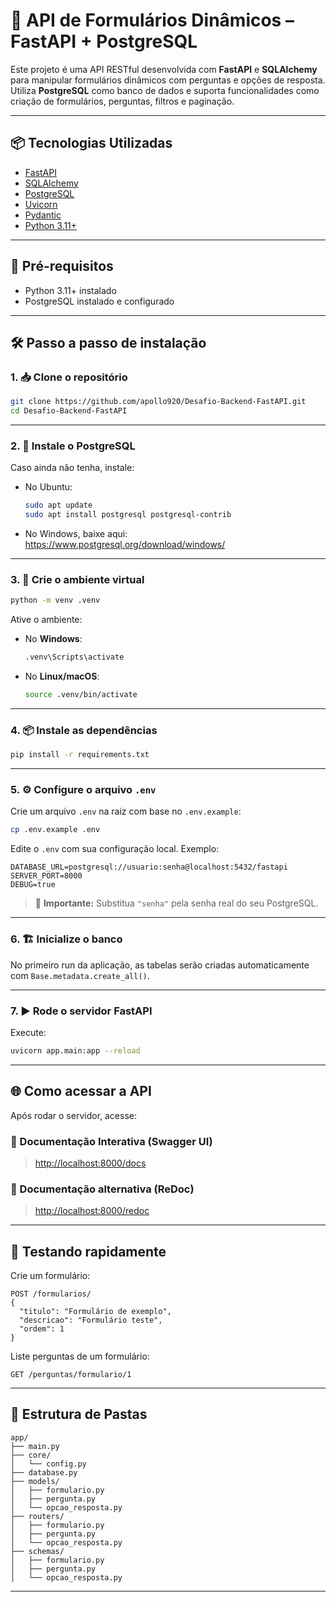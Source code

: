 # 📘 API de Formulários Dinâmicos – FastAPI + PostgreSQL

Este projeto é uma API RESTful desenvolvida com **FastAPI** e **SQLAlchemy** para manipular formulários dinâmicos com perguntas e opções de resposta. Utiliza **PostgreSQL** como banco de dados e suporta funcionalidades como criação de formulários, perguntas, filtros e paginação.

---

## 📦 Tecnologias Utilizadas

- [FastAPI](https://fastapi.tiangolo.com/)
- [SQLAlchemy](https://www.sqlalchemy.org/)
- [PostgreSQL](https://www.postgresql.org/)
- [Uvicorn](https://www.uvicorn.org/)
- [Pydantic](https://docs.pydantic.dev/)
- [Python 3.11+](https://www.python.org/)

---

## 🚀 Pré-requisitos

- Python 3.11+ instalado
- PostgreSQL instalado e configurado

---

## 🛠️ Passo a passo de instalação

### 1. 📥 Clone o repositório

```bash
git clone https://github.com/apollo920/Desafio-Backend-FastAPI.git
cd Desafio-Backend-FastAPI
```

---

### 2. 🐘 Instale o PostgreSQL

Caso ainda não tenha, instale:

- No Ubuntu:
  ```bash
  sudo apt update
  sudo apt install postgresql postgresql-contrib
  ```

- No Windows, baixe aqui: https://www.postgresql.org/download/windows/

---

### 3. 🐍 Crie o ambiente virtual

```bash
python -m venv .venv
```

Ative o ambiente:

- No **Windows**:
  ```bash
  .venv\Scripts\activate
  ```

- No **Linux/macOS**:
  ```bash
  source .venv/bin/activate
  ```

---

### 4. 📦 Instale as dependências

```bash
pip install -r requirements.txt
```

---

### 5. ⚙️ Configure o arquivo `.env`

Crie um arquivo `.env` na raiz com base no `.env.example`:

```bash
cp .env.example .env
```

Edite o `.env` com sua configuração local. Exemplo:

```env
DATABASE_URL=postgresql://usuario:senha@localhost:5432/fastapi
SERVER_PORT=8000
DEBUG=true
```

> 🔐 **Importante:** Substitua `"senha"` pela senha real do seu PostgreSQL.

---

### 6. 🏗️ Inicialize o banco

No primeiro run da aplicação, as tabelas serão criadas automaticamente com `Base.metadata.create_all()`.

---

### 7. ▶️ Rode o servidor FastAPI

Execute:

```bash
uvicorn app.main:app --reload
```

---

## 🌐 Como acessar a API

Após rodar o servidor, acesse:

### 🧪 Documentação Interativa (Swagger UI)

> [http://localhost:8000/docs](http://localhost:8000/docs)

### 📜 Documentação alternativa (ReDoc)

> [http://localhost:8000/redoc](http://localhost:8000/redoc)

---

## 🧪 Testando rapidamente

Crie um formulário:

```
POST /formularios/
{
  "titulo": "Formulário de exemplo",
  "descricao": "Formulário teste",
  "ordem": 1
}
```

Liste perguntas de um formulário:

```
GET /perguntas/formulario/1
```

---

## 📂 Estrutura de Pastas

```
app/
├── main.py
├── core/
│   └── config.py
├── database.py
├── models/
│   ├── formulario.py
│   ├── pergunta.py
│   └── opcao_resposta.py
├── routers/
│   ├── formulario.py
│   ├── pergunta.py
│   └── opcao_resposta.py
├── schemas/
│   ├── formulario.py
│   ├── pergunta.py
│   └── opcao_resposta.py
```

---